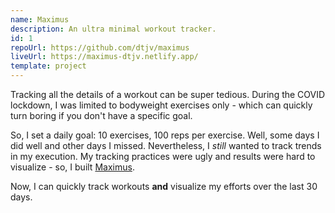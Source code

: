 ```yaml
---
name: Maximus
description: An ultra minimal workout tracker.
id: 1
repoUrl: https://github.com/dtjv/maximus
liveUrl: https://maximus-dtjv.netlify.app/
template: project
---
```


Tracking all the details of a workout can be super tedious. During the COVID
lockdown, I was limited to bodyweight exercises only - which can quickly turn
boring if you don't have a specific goal.

So, I set a daily goal: 10 exercises, 100 reps per exercise. Well, some days I
did well and other days I missed. Nevertheless, I _still_ wanted to track trends
in my execution. My tracking practices were ugly and results were hard to
visualize - so, I built [Maximus](https://maximus-dtjv.netlify.app).

Now, I can quickly track workouts **and** visualize my efforts over the last 30
days.

<!-- more -->
